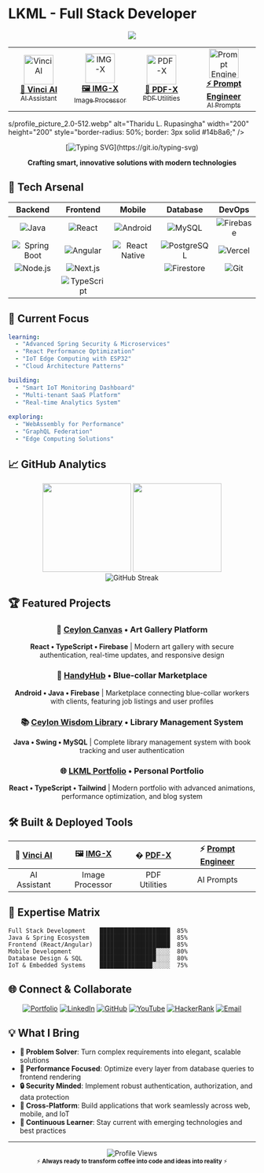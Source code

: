 # LKML - Full Stack Developer

<div align="center">
  <img src="https://lkml.l## 🛠️ Built & Deployed Tools

<div align="center">

<table>
<tr>
<td align="center" width="200">
<a href="https://vinci.lkml.live">
<img src="https://lkml.live/images/tools_img/vinci-ai.png" width="60" height="60" alt="Vinci AI"/>
<br><strong>🤖 Vinci AI</strong>
<br><sub>AI Assistant</sub>
</a>
</td>
<td align="center" width="200">
<a href="https://imgx.lkml.live">
<img src="https://lkml.live/images/tools_img/IMG-X.png" width="60" height="60" alt="IMG-X"/>
<br><strong>🖼️ IMG-X</strong>
<br><sub>Image Processor</sub>
</a>
</td>
<td align="center" width="200">
<a href="https://pdfx.lkml.live">
<img src="https://lkml.live/images/tools_img/PDF-X.png" width="60" height="60" alt="PDF-X"/>
<br><strong>📄 PDF-X</strong>
<br><sub>PDF Utilities</sub>
</a>
</td>
<td align="center" width="200">
<a href="https://prompt-engineer.lkml.live">
<img src="https://lkml.live/images/tools_img/Promot-Engneer.png" width="60" height="60" alt="Prompt Engineer"/>
<br><strong>⚡ Prompt Engineer</strong>
<br><sub>AI Prompts</sub>
</a>
</td>
</tr>
</table>

</div>s/profile_picture_2.0-512.webp" alt="Tharidu L. Rupasingha" width="200" height="200" style="border-radius: 50%; border: 3px solid #14b8a6;" />
</div>

<div align="center">
  
  [![Typing SVG](https://readme-typing-svg.demolab.com?font=JetBrains+Mono&weight=700&size=24&duration=3000&pause=1000&color=14B8A6&center=true&vCenter=true&width=600&lines=Full+Stack+Developer;Java+%7C+React+%7C+Android+%7C+IoT;bringing+ideas+to+life+through+code.)](https://git.io/typing-svg)
  
  <p align="center">
    <strong>Crafting smart, innovative solutions with modern technologies</strong>
  </p>

</div>

## 🎯 Tech Arsenal

<div align="center">

| **Backend** | **Frontend** | **Mobile** | **Database** | **DevOps** |
|:---:|:---:|:---:|:---:|:---:|
| ![Java](https://img.shields.io/badge/Java-000f2b?style=for-the-badge&logo=java&logoColor=14b8a6) | ![React](https://img.shields.io/badge/React-000f2b?style=for-the-badge&logo=react&logoColor=14b8a6) | ![Android](https://img.shields.io/badge/Android-000f2b?style=for-the-badge&logo=android&logoColor=14b8a6) | ![MySQL](https://img.shields.io/badge/MySQL-000f2b?style=for-the-badge&logo=mysql&logoColor=14b8a6) | ![Firebase](https://img.shields.io/badge/Firebase-000f2b?style=for-the-badge&logo=firebase&logoColor=14b8a6) |
| ![Spring Boot](https://img.shields.io/badge/Spring_Boot-000000?style=for-the-badge&logo=spring-boot&logoColor=14b8a6) | ![Angular](https://img.shields.io/badge/Angular-000000?style=for-the-badge&logo=angular&logoColor=14b8a6) | ![React Native](https://img.shields.io/badge/React_Native-000000?style=for-the-badge&logo=react&logoColor=14b8a6) | ![PostgreSQL](https://img.shields.io/badge/PostgreSQL-000000?style=for-the-badge&logo=postgresql&logoColor=14b8a6) | ![Vercel](https://img.shields.io/badge/Vercel-000000?style=for-the-badge&logo=vercel&logoColor=14b8a6) |
| ![Node.js](https://img.shields.io/badge/Node.js-000f2b?style=for-the-badge&logo=node.js&logoColor=14b8a6) | ![Next.js](https://img.shields.io/badge/Next.js-000f2b?style=for-the-badge&logo=nextdotjs&logoColor=14b8a6) | | ![Firestore](https://img.shields.io/badge/Firestore-000f2b?style=for-the-badge&logo=firebase&logoColor=14b8a6) | ![Git](https://img.shields.io/badge/Git-000f2b?style=for-the-badge&logo=git&logoColor=14b8a6) |
| | ![TypeScript](https://img.shields.io/badge/TypeScript-000000?style=for-the-badge&logo=typescript&logoColor=14b8a6) | | | |

</div>

## 🚀 Current Focus

```yaml
learning:
  - "Advanced Spring Security & Microservices"
  - "React Performance Optimization"
  - "IoT Edge Computing with ESP32"
  - "Cloud Architecture Patterns"

building:
  - "Smart IoT Monitoring Dashboard"
  - "Multi-tenant SaaS Platform"
  - "Real-time Analytics System"
  
exploring:
  - "WebAssembly for Performance"
  - "GraphQL Federation"
  - "Edge Computing Solutions"
```

## 📈 GitHub Analytics

<div align="center">
  <img height="180em" src="https://github-readme-stats.vercel.app/api?username=tharidul&show_icons=true&theme=dark&bg_color=0d1117&title_color=14b8a6&icon_color=14b8a6&text_color=ffffff&border_color=14b8a6&hide_border=false" />
  <img height="180em" src="https://github-readme-stats.vercel.app/api/top-langs/?username=tharidul&layout=compact&theme=dark&bg_color=0d1117&title_color=14b8a6&text_color=ffffff&border_color=14b8a6&hide_border=false" />
</div>

<div align="center">
  <img src="https://github-readme-streak-stats.herokuapp.com/?user=tharidul&theme=dark&background=0d1117&ring=14b8a6&fire=14b8a6&currStreakLabel=14b8a6&sideLabels=14b8a6&border=14b8a6&hide_border=false" alt="GitHub Streak" />
</div>

## 🏆 Featured Projects

<div align="center">

### 🎨 [Ceylon Canvas](https://github.com/tharidul/ceylon_canvas) • Art Gallery Platform
**React • TypeScript • Firebase** | Modern art gallery with secure authentication, real-time updates, and responsive design

### 📱 [HandyHub](https://github.com/tharidul/handyhub) • Blue-collar Marketplace  
**Android • Java • Firebase** | Marketplace connecting blue-collar workers with clients, featuring job listings and user profiles

### 📚 [Ceylon Wisdom Library](https://github.com/tharidul/cwl) • Library Management System
**Java • Swing • MySQL** | Complete library management system with book tracking and user authentication

### 🌐 [LKML Portfolio](https://lkml.live) • Personal Portfolio
**React • TypeScript • Tailwind** | Modern portfolio with advanced animations, performance optimization, and blog system

</div>

## 🛠️ Built & Deployed Tools

<div align="center">

| 🤖 [Vinci AI](https://vinci.lkml.live) | 🖼️ [IMG-X](https://imgx.lkml.live) | � [PDF-X](https://pdfx.lkml.live) | ⚡ [Prompt Engineer](https://prompt-engineer.lkml.live) |
|:---:|:---:|:---:|:---:|
| AI Assistant | Image Processor | PDF Utilities | AI Prompts |

</div>

## 🎯 Expertise Matrix

```
Full Stack Development    ████████████████████  85%
Java & Spring Ecosystem   ████████████████████  85%
Frontend (React/Angular)  ████████████████████  85%
Mobile Development        ████████████████░░░░  80%
Database Design & SQL     ████████████████░░░░  80%
IoT & Embedded Systems    ███████████████░░░░░  75%
```

## 🌐 Connect & Collaborate

<div align="center">

[![Portfolio](https://img.shields.io/badge/Portfolio-lkml.live-14b8a6?style=for-the-badge&logo=vercel&logoColor=white)](https://lkml.live)
[![LinkedIn](https://img.shields.io/badge/LinkedIn-tharidul-0A66C2?style=for-the-badge&logo=linkedin&logoColor=white)](https://linkedin.com/in/tharidul)
[![GitHub](https://img.shields.io/badge/GitHub-tharidul-181717?style=for-the-badge&logo=github&logoColor=white)](https://github.com/tharidul)
[![YouTube](https://img.shields.io/badge/YouTube-Channel-FF0000?style=for-the-badge&logo=youtube&logoColor=white)](https://www.youtube.com/@tharindulakmal5593)
[![HackerRank](https://img.shields.io/badge/HackerRank-Profile-2EC866?style=for-the-badge&logo=hackerrank&logoColor=white)](https://www.hackerrank.com/profile/tharindulakmal51)
[![Email](https://img.shields.io/badge/Email-contact@lkml.live-14b8a6?style=for-the-badge&logo=gmail&logoColor=white)](mailto:contact@lkml.live)

</div>

## 💡 What I Bring

- **🔧 Problem Solver**: Turn complex requirements into elegant, scalable solutions
- **🚀 Performance Focused**: Optimize every layer from database queries to frontend rendering
- **🔒 Security Minded**: Implement robust authentication, authorization, and data protection
- **📱 Cross-Platform**: Build applications that work seamlessly across web, mobile, and IoT
- **🌱 Continuous Learner**: Stay current with emerging technologies and best practices

---

<div align="center">
  <img src="https://komarev.com/ghpvc/?username=tharidul&style=for-the-badge&color=14b8a6&label=PROFILE+VIEWS" alt="Profile Views" />
</div>

<div align="center">
  <sub>⚡ <strong>Always ready to transform coffee into code and ideas into reality</strong> ⚡</sub>
</div>
